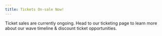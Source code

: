 ```yaml
---
title: Tickets On-sale Now!
---
```

Ticket sales are currently ongoing. Head to our ticketing page to learn more about our wave timeline & discount ticket opportunities.